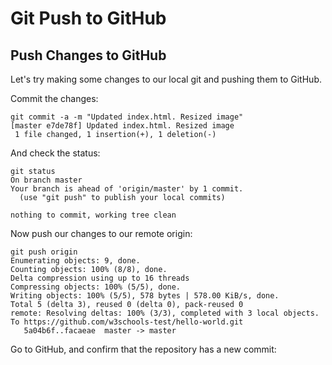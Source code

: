 # Git Push to GitHub

## Push Changes to GitHub

Let's try making some changes to our local git and pushing them to GitHub.

Commit the changes:
```
git commit -a -m "Updated index.html. Resized image"
[master e7de78f] Updated index.html. Resized image
 1 file changed, 1 insertion(+), 1 deletion(-)
```
And check the status:
```
git status
On branch master
Your branch is ahead of 'origin/master' by 1 commit.
  (use "git push" to publish your local commits)

nothing to commit, working tree clean
```

Now push our changes to our remote origin:
```
git push origin
Enumerating objects: 9, done.
Counting objects: 100% (8/8), done.
Delta compression using up to 16 threads
Compressing objects: 100% (5/5), done.
Writing objects: 100% (5/5), 578 bytes | 578.00 KiB/s, done.
Total 5 (delta 3), reused 0 (delta 0), pack-reused 0
remote: Resolving deltas: 100% (3/3), completed with 3 local objects.
To https://github.com/w3schools-test/hello-world.git
   5a04b6f..facaeae  master -> master
```
Go to GitHub, and confirm that the repository has a new commit:

